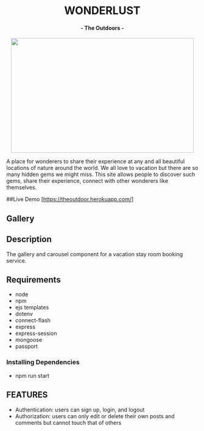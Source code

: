 <h1 align="center"> WONDERLUST </h1>
<h4 align="center"> - The Outdoors - </h4>
<p align="center">
  <img width="480" height="300" src="https://wonderlust0.s3-us-west-1.amazonaws.com/green.png">
</p>
 
A place for wonderers to share their experience at any and all beautiful locations of nature around the world.
We all love to vacation but there are so many hidden gems we might miss. This site allows people to discover such gems, share their experience, connect with other wonderers like themselves. 

##Live Demo
[https://theoutdoor.herokuapp.com/]

## Gallery

## Description
The gallery and carousel component for a vacation stay room booking service. 

## Requirements
- node 
- npm 
- ejs templates
- dotenv
- connect-flash
- express
- express-session
- mongoose
- passport

### Installing Dependencies
- npm run start

## FEATURES
- Authentication: users can sign up, login, and logout
- Authorization: users can only edit or delete their own posts and comments but cannot touch that of others


